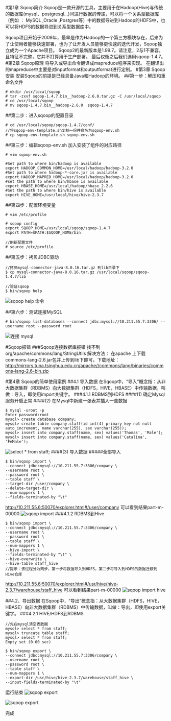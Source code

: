 #第1章 Sqoop简介
Sqoop是一款开源的工具，主要用于在Hadoop(Hive)与传统的数据库(mysql、postgresql...)间进行数据的传递，可以将一个关系型数据库（例如 ： MySQL ,Oracle ,Postgres等）中的数据导进到Hadoop的HDFS中，也可以将HDFS的数据导进到关系型数据库中。

Sqoop项目开始于2009年，最早是作为Hadoop的一个第三方模块存在，后来为了让使用者能够快速部署，也为了让开发人员能够更快速的迭代开发，Sqoop独立成为一个Apache项目。
Sqoop2的最新版本是1.99.7。请注意，2与1不兼容，且特征不完整，它并不打算用于生产部署。
最后权衡之后我们选用sqoop-1.4.7。
#第2章 Sqoop原理
    将导入或导出命令翻译成mapreduce程序来实现。
    在翻译出的mapreduce中主要是对inputformat和outputformat进行定制。
#第3章 Sqoop安装
    安装Sqoop的前提是已经具备Java和Hadoop的环境。
##第一步：解压和重命名文件
```shell
# mkdir /usr/local/sqoop
# tar -zxvf sqoop-1.4.7.bin__hadoop-2.6.0.tar.gz -C /usr/local/sqoop
# cd /usr/local/sqoop
# mv sqoop-1.4.7.bin__hadoop-2.6.0  sqoop-1.4.7
```
##第二步：进入sqoop的配置目录
```shell
# cd /usr/local/sqoop/sqoop-1.4.7/conf/
//将sqoop-env-template.sh复制一份并命名为sqoop-env.sh
# cp sqoop-env-template.sh sqoop-env.sh
```
##第三步：编辑sqoop-env.sh 加入安装了组件的对应路径
```shell
# vim sqoop-env.sh

#Set path to where bin/hadoop is available
export HADOOP_COMMON_HOME=/usr/local/hadoop/hadoop-3.2.0
#Set path to where hadoop-*-core.jar is available
export HADOOP_MAPRED_HOME=/usr/local/hadoop/hadoop-3.2.0
#set the path to where bin/hbase is available
export HBASE_HOME=/usr/local/hadoop/hbase_2.2.6
#Set the path to where bin/hive is available
export HIVE_HOME=/usr/local/hive/hive-2.3.7

```
##第四步：配置环境变量
```shell
# vim /etc/profile
 
# sqoop config
export SQOOP_HOME=/usr/local/sqoop/sqoop-1.4.7
export PATH=$PATH:$SQOOP_HOME/bin

//刷新配置文件
# source /etc/profile
```
##第五步：拷贝JDBC驱动
```shell
//拷贝mysql-connector-java-8.0.16.tar.gz 到lib目录下
$ cp mysql-connector-java-8.0.16.tar.gz /usr/local/sqoop/sqoop-1.4.7/lib

//验证sqoop
$ bin/sqoop help 
```
![sqoop help 命令](./bin-sqoop-help.png)

##第六步：测试连接MySQL
```shell
# bin/sqoop list-databases --connect jdbc:mysql://10.211.55.7:3306/ --username root --password root 
```
![ 连接 mysql ](./connect-mysql.png)

#Sqoop报错
###Sqoop连接数据库报错
找不到org/apache/commons/lang/StringUtils
解决方法：
在apache 上下载commons-lang-2.6.jar包并上传到lib下即可，下载地址：
http://mirrors.tuna.tsinghua.edu.cn/apache//commons/lang/binaries/commons-lang-2.6-bin.zip

#第4章 Sqoop的简单使用案例
##4.1 导入数据
在Sqoop中，“导入”概念指：从非大数据集群（RDBMS）向大数据集群（HDFS，HIVE，HBASE）中传输数据，叫做：导入，即使用import关键字。
###4.1.1 RDBMS到HDFS
####(1) 确定Mysql服务开启正常
####(2) 在Mysql中新建一张表并插入一些数据
```shell
$ mysql -uroot -p
Enter password:root
mysql> create database company;
mysql> create table company.staff(id int(4) primary key not null auto_increment, name varchar(255), sex varchar(255));
mysql> insert into company.staff(name, sex) values('Thomas', 'Male');
mysql> insert into company.staff(name, sex) values('Catalina', 'FeMale');
```
![ select * from staff; ](./select-from-staff.png)
####(3) 导入数据
#####全部导入
```shell
$ bin/sqoop import \
--connect jdbc:mysql://10.211.55.7:3306/company \
--username root \
--password root \
--table staff \
--target-dir /user/company \
--delete-target-dir \
--num-mappers 1 \
--fields-terminated-by "\t"
```
http://10.211.55.6:50070/explorer.html#/user/company
可以看到结果part-m-00000
![ sqoop import ](./sqoop-import.png)
###4.1.2 RDBMS到Hive
```shell
$ bin/sqoop import \
--connect jdbc:mysql://10.211.55.7:3306/company \
--username root \
--password root \
--table staff \
--num-mappers 1 \
--hive-import \
--fields-terminated-by "\t" \
--hive-overwrite \
--hive-table staff_hive
//提示：该过程分为两步，第一步将数据导入到HDFS，第二步将导入到HDFS的数据迁移到Hive仓库
```
http://10.211.55.6:50070/explorer.html#/usr/hive/hive-2.3.7/warehouse/staff_hive
可以看到结果part-m-00000
![ sqoop import hive ](./sqoop-import-hive.png)

##4.2、导出数据
在Sqoop中，“导出”概念指：从大数据集群（HDFS，HIVE，HBASE）向非大数据集群（RDBMS）中传输数据，叫做：导出，即使用export关键字。
###4.2.1 HIVE/HDFS到RDBMS
```shell
//先在mysql清空表数据
mysql> select * from staff;
mysql> truncate table staff;
mysql> select * from staff;
Empty set (0.00 sec) 

$ bin/sqoop export \
--connect jdbc:mysql://10.211.55.7:3306/company \
--username root \
--password root \
--table staff \
--num-mappers 1 \
--export-dir /usr/hive/hive-2.3.7/warehouse/staff_hive \
--input-fields-terminated-by "\t"
```
运行结束
![ sqoop export ](./sqoop-export.png)

![ sqoop export ](./sqoop-export-mysql.png)

完成
